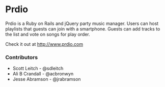 # Prdio

Prdio is a Ruby on Rails and jQuery party music manager. Users can host playlists that guests can join with a smartphone. Guests can add tracks to the list and vote on songs for play order.

Check it out at http://www.prdio.com

### Contributors

* Scott Leitch - @sdleitch
* Ali B Crandall - @acbronwyn
* Jesse Abramson - @jrabramson 